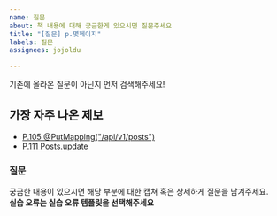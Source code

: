 ```yaml
---
name: 질문
about: 책 내용에 대해 궁금한게 있으시면 질문주세요
title: "[질문] p.몇페이지"
labels: 질문
assignees: jojoldu

---
```


기존에 올라온 질문이 아닌지 먼저 검색해주세요!

## 가장 자주 나온 제보

* [P.105 @PutMapping("/api/v1/posts")](https://github.com/jojoldu/freelec-springboot2-webservice/issues/6)
* [P.111 Posts.update](https://github.com/jojoldu/freelec-springboot2-webservice/issues/15)

### 질문

궁금한 내용이 있으시면 해당 부분에 대한 캡쳐 혹은 상세하게 질문을 남겨주세요.  
**실습 오류는 실습 오류 템플릿을 선택해주세요**

